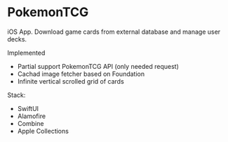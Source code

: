 # PokemonTCG
iOS App. Download game cards from external database and manage user decks.

Implemented
- Partial support PokemonTCG API (only needed request)
- Cachad image fetcher based on Foundation
- Infinite vertical scrolled grid of cards

Stack:
- SwiftUI
- Alamofire
- Combine
- Apple Collections
